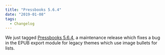 ```yaml
---
title: "Pressbooks 5.6.4"
date: "2019-01-08"
tags: 
  - Changelog
---
```


We just tagged [Pressbooks 5.6.4](https://github.com/pressbooks/pressbooks/releases/5.6.4), a maintenance release which fixes a bug in the EPUB export module for legacy themes which use image bullets for lists.
